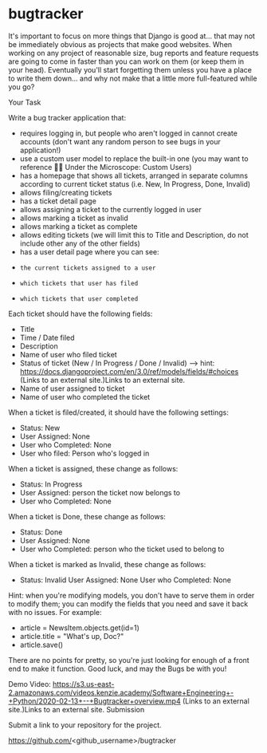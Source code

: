 # bugtracker
It's important to focus on more things that Django is good at... that may not be immediately obvious as projects that make good websites. When working on any project of reasonable size, bug reports and feature requests are going to come in faster than you can work on them (or keep them in your head). Eventually you'll start forgetting them unless you have a place to write them down... and why not make that a little more full-featured while you go?


Your Task


Write a bug tracker application that:

 - requires logging in, but people who aren't logged in cannot create accounts (don't want any random person to see bugs in your application!)
 -  use a custom user model to replace the built-in one (you may want to reference 👨‍🔬 Under the Microscope: Custom Users)
 -   has a homepage that shows all tickets, arranged in separate columns according to current ticket status (i.e. New, In Progress, Done, Invalid)
 -   allows filing/creating tickets
 -   has a ticket detail page
 -   allows assigning a ticket to the currently logged in user
 -   allows marking a ticket as invalid
 -   allows marking a ticket as complete
 -   allows editing tickets (we will limit this to Title and Description, do not include other any of the other fields)
 -   has a user detail page where you can see:
   -     the current tickets assigned to a user
   -     which tickets that user has filed
   -     which tickets that user completed

Each ticket should have the following fields:

 -   Title
 -   Time / Date filed
 -   Description
 -   Name of user who filed ticket
 -   Status of ticket (New / In Progress / Done / Invalid) --> hint: https://docs.djangoproject.com/en/3.0/ref/models/fields/#choices (Links to an external site.)Links to an external site.
 -   Name of user assigned to ticket
 -   Name of user who completed the ticket

When a ticket is filed/created, it should have the following settings:

 -   Status: New
 -   User Assigned: None
 -   User who Completed: None
 -   User who filed: Person who's logged in

When a ticket is assigned, these change as follows:

 -   Status: In Progress
 -   User Assigned: person the ticket now belongs to
 -   User who Completed: None

When a ticket is Done, these change as follows:

 -   Status: Done
 -   User Assigned: None
 -   User who Completed: person who the ticket used to belong to

When a ticket is marked as Invalid, these change as follows:

 -   Status: Invalid
    User Assigned: None
    User who Completed: None

Hint: when you're modifying models, you don't have to serve them in order to modify them; you can modify the fields that you need and save it back with no issues. For example:

 - article = NewsItem.objects.get(id=1)
 -  article.title = "What's up, Doc?"
 - article.save()

There are no points for pretty, so you're just looking for enough of a front end to make it function. Good luck, and may the Bugs be with you!

Demo Video: https://s3.us-east-2.amazonaws.com/videos.kenzie.academy/Software+Engineering+-+Python/2020-02-13+--+Bugtracker+overview.mp4 (Links to an external site.)Links to an external site.
Submission

Submit a link to your repository for the project.

https://github.com/<github_username>/bugtracker
